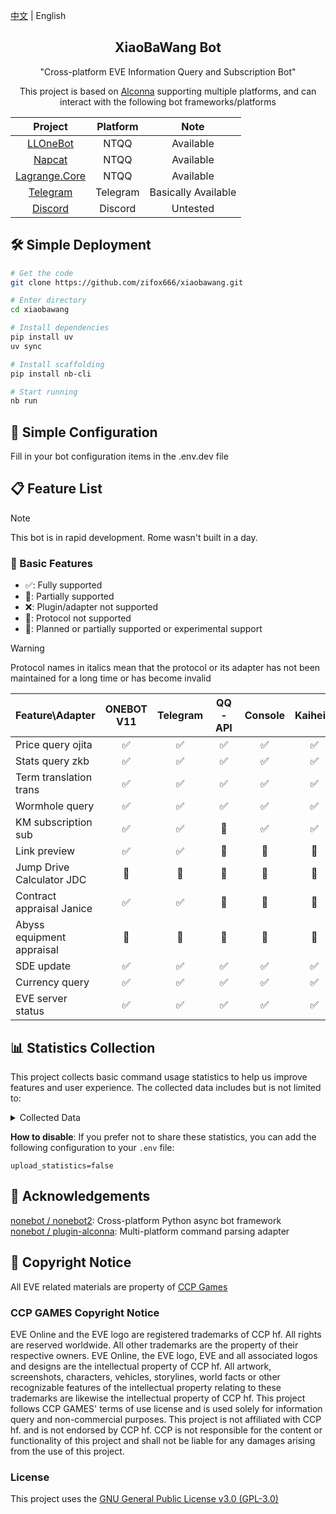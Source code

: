 [中文](README.md) | English

<div align=center>

## XiaoBaWang Bot

</div>

<div align=center>

"Cross-platform EVE Information Query and Subscription Bot"

This project is based on [Alconna](https://github.com/nonebot/plugin-alconna) supporting multiple platforms, and can interact with the following bot frameworks/platforms

|                             Project                             |  Platform  |   Note   |
|:---------------------------------------------------------------:|:----------:|:--------:|
|       [LLOneBot](https://github.com/LLOneBot/LLOneBot)        |   NTQQ   | Available |
|         [Napcat](https://github.com/NapNeko/NapCatQQ)         |   NTQQ   | Available |
| [Lagrange.Core](https://github.com/LagrangeDev/Lagrange.Core) |   NTQQ   | Available |
|    [Telegram](https://github.com/nonebot/adapter-telegram)    | Telegram | Basically Available |
|     [Discord](https://github.com/nonebot/adapter-discord)     | Discord  | Untested  |

</div>

## 🛠️ Simple Deployment

```bash
# Get the code
git clone https://github.com/zifox666/xiaobawang.git

# Enter directory
cd xiaobawang

# Install dependencies
pip install uv
uv sync

# Install scaffolding
pip install nb-cli

# Start running
nb run
```

## 📝 Simple Configuration

Fill in your bot configuration items in the .env.dev file

## 📋 Feature List

> [!NOTE]
> This bot is in rapid development. Rome wasn't built in a day.

### 🔧 Basic Features

- ✅: Fully supported
- 📝: Partially supported
- ❌: Plugin/adapter not supported
- 🚫: Protocol not supported
- 🚧: Planned or partially supported or experimental support

> [!WARNING]
> Protocol names in italics mean that the protocol or its adapter has not been maintained for a long time or has become invalid

| Feature\Adapter      | ONEBOT V11 | Telegram | QQ-API | Console | Kaiheila | Discord |
|---------------------|:----------:|:--------:|:------:|:-------:|:--------:|:-------:|
| Price query ojita    |     ✅     |    ✅    |   ✅   |    ✅    |    ✅    |    ✅    |
| Stats query zkb      |     ✅     |    ✅    |   ✅   |    ✅    |    ✅    |    ✅    |
| Term translation trans |    ✅     |    ✅    |   ✅   |    ✅    |    ✅    |    ✅    |
| Wormhole query      |      ✅       |     ✅      |    ✅     |     ✅     |   ✅   |     ✅     |
| KM subscription sub  |     ✅     |    ✅    |   🚫   |    ✅    |    ✅    |    ✅    |
| Link preview        |     ✅     |    ✅    |   📝   |    📝   |    📝    |    ✅    |
| Jump Drive Calculator JDC |  🚧   |    🚧    |   🚧   |    🚧   |    🚧    |    🚧    |
| Contract appraisal Janice |  ✅   |    ✅    |   📝   |    📝   |    📝    |    ✅    |
| Abyss equipment appraisal |  🚧   |    🚧    |   🚧   |    🚧   |    🚧    |    🚧    |
| SDE update          |     ✅     |    ✅    |   ✅   |    ✅    |    ✅    |    ✅    |
| Currency query      |     ✅     |    ✅    |   ✅   |    ✅    |    ✅    |    ✅    |
| EVE server status   |     ✅     |    ✅    |   ✅   |    ✅    |    ✅    |    ✅    |

## 📊 Statistics Collection

This project collects basic command usage statistics to help us improve features and user experience. The collected data includes but is not limited to:

<details>

<summary>Collected Data</summary>

```text
- Bot ID
- Adapter platform
- Command source
- Original command
- Event type
- Session ID
```

</details>

**How to disable**: If you prefer not to share these statistics, you can add the following configuration to your `.env` file:

`upload_statistics=false`

## 🙏 Acknowledgements

[nonebot / nonebot2](https://github.com/nonebot/nonebot2): Cross-platform Python async bot framework  
[nonebot / plugin-alconna](https://github.com/nonebot/plugin-alconna): Multi-platform command parsing adapter

## 📜 Copyright Notice

All EVE related materials are property of [CCP Games](https://www.ccpgames.com/)

### CCP GAMES Copyright Notice

EVE Online and the EVE logo are registered trademarks of CCP hf. All rights are reserved worldwide. All other trademarks are the property of their respective owners. EVE Online, the EVE logo, EVE and all associated logos and designs are the intellectual property of CCP hf. All artwork, screenshots, characters, vehicles, storylines, world facts or other recognizable features of the intellectual property relating to these trademarks are likewise the intellectual property of CCP hf.
This project follows CCP GAMES' terms of use license and is used solely for information query and non-commercial purposes. This project is not affiliated with CCP hf. and is not endorsed by CCP hf. CCP is not responsible for the content or functionality of this project and shall not be liable for any damages arising from the use of this project.

### License

This project uses the [GNU General Public License v3.0 (GPL-3.0)](https://www.gnu.org/licenses/gpl-3.0.html)